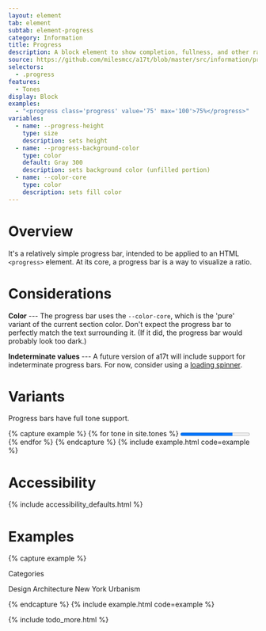 ```yaml
---
layout: element
tab: element
subtab: element-progress
category: Information
title: Progress
description: A block element to show completion, fullness, and other ratios
source: https://github.com/milesmcc/a17t/blob/master/src/information/progress.css
selectors:
  - .progress
features:
  - Tones
display: Block
examples:
  - "<progress class='progress' value='75' max='100'>75%</progress>"
variables:
  - name: --progress-height
    type: size
    description: sets height
  - name: --progress-background-color
    type: color
    default: Gray 300
    description: sets background color (unfilled portion)
  - name: --color-core
    type: color
    description: sets fill color
---
```


# Overview

It's a relatively simple progress bar, intended to be applied to an HTML `<progress>` element. At its core, a progress bar is a way to visualize a ratio.

# Considerations

**Color** --- The progress bar uses the `--color-core`, which is the 'pure' variant of the current section color. Don't expect the progress bar to perfectly match the text surrounding it. (If it did, the progress bar would probably look too dark.)

**Indeterminate values** --- A future version of a17t will include support for indeterminate progress bars. For now, consider using a [loading spinner](/utils/loading).

# Variants

Progress bars have full tone support.

{% capture example %}
{% for tone in site.tones %}
<progress class="progress ~{{tone}} mb-4" value="75" max="100">75%</progress>
{% endfor %}
{% endcapture %}
{% include example.html code=example %}

# Accessibility

{% include accessibility_defaults.html %}

# Examples

{% capture example %}
<p class="label mb-2">Categories</p>
<p><span class='chip ~neutral mb-1'>Design</span> <span class='chip ~neutral mb-1'>Architecture</span> <span class='chip ~neutral mb-1'>New York</span> <span class='chip ~neutral mb-1'>Urbanism</span></p>
{% endcapture %}
{% include example.html code=example %}

{% include todo_more.html %}
